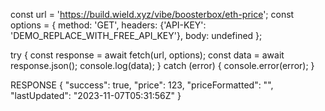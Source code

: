 const url = 'https://build.wield.xyz/vibe/boosterbox/eth-price';
const options = {
  method: 'GET',
  headers: {'API-KEY': 'DEMO_REPLACE_WITH_FREE_API_KEY'},
  body: undefined
};

try {
  const response = await fetch(url, options);
  const data = await response.json();
  console.log(data);
} catch (error) {
  console.error(error);
}

RESPONSE
{
  "success": true,
  "price": 123,
  "priceFormatted": "<string>",
  "lastUpdated": "2023-11-07T05:31:56Z"
}